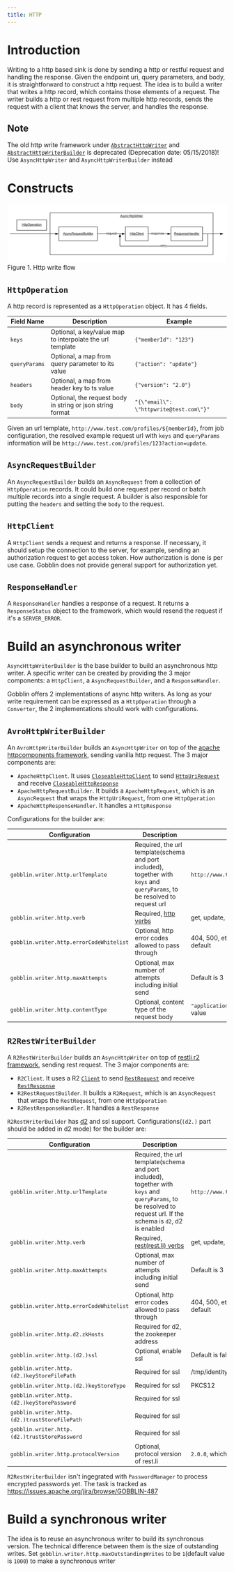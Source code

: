 ```yaml
---
title: HTTP
---
```


# Introduction

Writing to a http based sink is done by sending a http or restful request and handling the response. Given
the endpoint uri, query parameters, and body, it is straightforward to construct a http request. The idea
is to build a writer that writes a http record, which contains those elements of a request. The writer
builds a http or rest request from multiple http records, sends the request with a client that knows the server,
and handles the response.

## Note
The old http write framework under [`AbstractHttpWriter`](https://github.com/apache/gobblin/blob/master/gobblin-core/src/main/java/org/apache/gobblin/writer/http/AbstractHttpWriter.java)
and [`AbstractHttpWriterBuilder`](https://github.com/apache/gobblin/blob/master/gobblin-core/src/main/java/org/apache/gobblin/writer/http/AbstractHttpWriterBuilder.java)
is deprecated (Deprecation date: 05/15/2018)! Use `AsyncHttpWriter` and `AsyncHttpWriterBuilder` instead

# Constructs
![Http write flow](../../static/img/Http-Write.png)
Figure 1. Http write flow

## `HttpOperation`
A http record is represented as a `HttpOperation` object. It has 4 fields.

| Field Name | Description | Example
|---|---|---|
| `keys` | Optional, a key/value map to interpolate the url template | ```{"memberId": "123"}``` |
| `queryParams` | Optional, a map from query parameter to its value| ```{"action": "update"}``` |
| `headers` | Optional, a map from header key to ts value | ```{"version": "2.0"}``` |
| `body` | Optional, the request body in string or json string format | ```"{\"email\": \"httpwrite@test.com\"}"``` |

Given an url template, ```http://www.test.com/profiles/${memberId}```, from job configuration, the resolved 
example request url with `keys` and `queryParams` information will be ```http://www.test.com/profiles/123?action=update```.

## `AsyncRequestBuilder`
An `AsyncRequestBuilder` builds an `AsyncRequest` from a collection of `HttpOperation` records. It could build one
request per record or batch multiple records into a single request. A builder is also responsible for
putting the `headers` and setting the `body` to the request.

## `HttpClient`
A `HttpClient` sends a request and returns a response. If necessary, it should setup the connection to the server, for
example, sending an authorization request to get access token. How authorization is done is per use case. Gobblin does
not provide general support for authorization yet.

## `ResponseHandler`
A `ResponseHandler` handles a response of a request. It returns a `ResponseStatus` object to the framework, which
would resend the request if it's a `SERVER_ERROR`.

# Build an asynchronous writer
`AsyncHttpWriterBuilder` is the base builder to build an asynchronous http writer. A specific writer can be created by 
providing the 3 major components: a `HttpClient`, a `AsyncRequestBuilder`, and a `ResponseHandler`.

Gobblin offers 2 implementations of async
http writers. As long as your write requirement can be expressed as a `HttpOperation` through a `Converter`, the
2 implementations should work with configurations.

## `AvroHttpWriterBuilder`
An `AvroHttpWriterBuilder` builds an `AsyncHttpWriter` on top of the [apache httpcomponents framework](https://hc.apache.org/), sending vanilla http request.
The 3 major components are:

  - `ApacheHttpClient`. It uses [`CloseableHttpClient`](https://github.com/apache/httpcomponents-client/blob/master/httpclient5/src/main/java/org/apache/hc/client5/http/impl/classic/CloseableHttpClient.java) to 
  send [`HttpUriRequest`](https://github.com/apache/httpcomponents-client/blob/master/httpclient5/src/main/java/org/apache/hc/client5/http/classic/methods/HttpUriRequest.java)
  and receive [`CloseableHttpResponse`](https://github.com/apache/httpcomponents-client/blob/master/httpclient5/src/main/java/org/apache/hc/client5/http/impl/classic/CloseableHttpResponse.java)
  - `ApacheHttpRequestBuilder`. It builds a `ApacheHttpRequest`, which is an `AsyncRequest` that wraps the `HttpUriRequest`, from one `HttpOperation`
  - `ApacheHttpResponseHandler`. It handles a `HttpResponse`

Configurations for the builder are:

| Configuration | Description | Example
|---|---|---|
| `gobblin.writer.http.urlTemplate` | Required, the url template(schema and port included), together with `keys` and `queryParams`, to be resolved to request url | ```http://www.test.com/profiles/${memberId}``` |
| `gobblin.writer.http.verb` | Required, [http verbs](http://www.restapitutorial.com/lessons/httpmethods.html) | get, update, delete, etc |
| `gobblin.writer.http.errorCodeWhitelist` | Optional, http error codes allowed to pass through | 404, 500, etc. No error code is allowed by default |
| `gobblin.writer.http.maxAttempts` | Optional, max number of attempts including initial send | Default is 3 |
| `gobblin.writer.http.contentType` | Optional, content type of the request body | ```"application/json"```, which is the default value |

## `R2RestWriterBuilder`
A `R2RestWriterBuilder` builds an `AsyncHttpWriter` on top of [restli r2 framework](https://github.com/linkedin/rest.li/wiki/Request---Response-API-(R2)), sending
rest request. The 3 major components are:

  - `R2Client`. It uses a R2 [`Client`](https://github.com/linkedin/rest.li/blob/master/r2-core/src/main/java/com/linkedin/r2/transport/common/Client.java) to
  send [`RestRequest`](https://github.com/linkedin/rest.li/blob/master/r2-core/src/main/java/com/linkedin/r2/message/rest/RestRequest.java) and
  receive [`RestResponse`](https://github.com/linkedin/rest.li/blob/master/r2-core/src/main/java/com/linkedin/r2/message/rest/RestResponse.java)
  - `R2RestRequestBuilder`. It builds a `R2Request`, which is an `AsyncRequest` that wraps the `RestRequest`, from one `HttpOperation`
  - `R2RestResponseHandler`. It handles a `RestResponse`
  
 `R2RestWriterBuilder` has [d2](https://github.com/linkedin/rest.li/wiki/Dynamic-Discovery) and ssl support. Configurations(`(d2.)` part should be added in d2 mode) for the builder are:
 
 | Configuration | Description | Example
 |---|---|---|
 | `gobblin.writer.http.urlTemplate` | Required, the url template(schema and port included), together with `keys` and `queryParams`, to be resolved to request url. If the schema is `d2`, d2 is enabled | ```http://www.test.com/profiles/${memberId}``` |
 | `gobblin.writer.http.verb` | Required, [rest(rest.li) verbs](https://github.com/linkedin/rest.li/wiki/Rest.li-User-Guide#resource-methods) | get, update, put, delete, etc |
 | `gobblin.writer.http.maxAttempts` | Optional, max number of attempts including initial send | Default is 3 |
 | `gobblin.writer.http.errorCodeWhitelist` | Optional, http error codes allowed to pass through | 404, 500, etc. No error code is allowed by default |
 | `gobblin.writer.http.d2.zkHosts`| Required for d2, the zookeeper address | |
 | `gobblin.writer.http.(d2.)ssl`| Optional, enable ssl | Default is false |
 | `gobblin.writer.http.(d2.)keyStoreFilePath`| Required for ssl | /tmp/identity.p12 |
 | `gobblin.writer.http.(d2.)keyStoreType`| Required for ssl | PKCS12 |
 | `gobblin.writer.http.(d2.)keyStorePassword`| Required for ssl | |
 | `gobblin.writer.http.(d2.)trustStoreFilePath`| Required for ssl | |
 | `gobblin.writer.http.(d2.)trustStorePassword`| Required for ssl | |
 | `gobblin.writer.http.protocolVersion` | Optional, protocol version of rest.li | ```2.0.0```, which is the default value |

`R2RestWriterBuilder` isn't ingegrated with `PasswordManager` to process encrypted passwords yet. The task is tracked as https://issues.apache.org/jira/browse/GOBBLIN-487

# Build a synchronous writer
The idea is to reuse an asynchronous writer to build its synchronous version. The technical difference between them
is the size of outstanding writes. Set `gobblin.writer.http.maxOutstandingWrites` to be `1`(default value is `1000`) to make a synchronous writer

